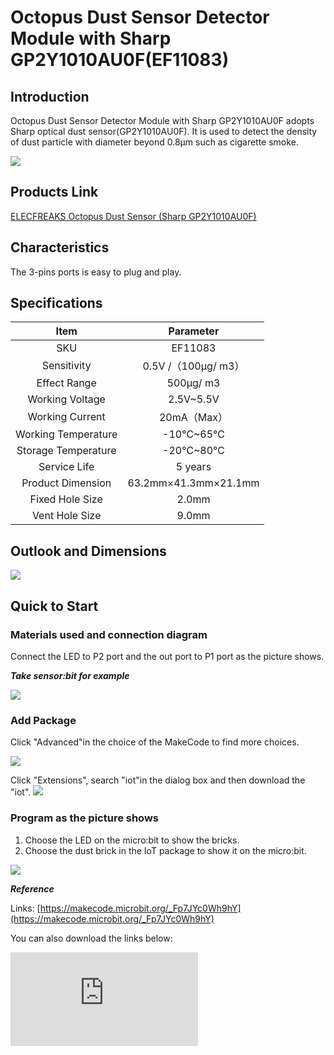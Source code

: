 ﻿# Octopus Dust Sensor Detector Module with Sharp GP2Y1010AU0F(EF11083)

## Introduction

Octopus Dust Sensor Detector Module with Sharp GP2Y1010AU0F adopts Sharp optical dust sensor(GP2Y1010AU0F). It is used to detect the density of  dust particle with diameter beyond 0.8μm such as cigarette smoke.



 ![](https://wiki-media-ef.oss-cn-hongkong.aliyuncs.com//images/Y1K9tuE.jpg)

## Products Link

[ELECFREAKS Octopus Dust Sensor (Sharp GP2Y1010AU0F)](https://shop.elecfreaks.com/products/elecfreaks-octopus-dust-sensor-sharp-gp2y1010au0f?_pos=1&_sid=8cb8f5458&_ss=r)

## Characteristics

The 3-pins ports is easy to plug and play.

## Specifications


Item | Parameter
:-: | :-:
SKU|EF11083
Sensitivity|0.5V /（100μg/ m3）
Effect Range|500μg/ m3
Working Voltage|2.5V~5.5V
Working Current|20mA（Max）
Working Temperature|-10℃~65℃
Storage Temperature|-20℃~80℃
Service Life|5 years
Product Dimension|63.2mm×41.3mm×21.1mm
Fixed Hole Size|2.0mm
Vent Hole Size|9.0mm

## Outlook and Dimensions


 ![](https://wiki-media-ef.oss-cn-hongkong.aliyuncs.com//images/Vo0h74k.png)

## Quick to Start


### Materials used and connection diagram


 Connect the LED to P2 port and the out port to P1 port as the picture shows.

***Take sensor:bit for example***

 ![](https://wiki-media-ef.oss-cn-hongkong.aliyuncs.com//images/ugY3XVu.png)

### Add Package

Click "Advanced"in the choice of the MakeCode to find more choices.

![](https://wiki-media-ef.oss-cn-hongkong.aliyuncs.com//images/smtcNoB.png)

Click "Extensions", search "iot"in the dialog box and then download the "iot".
![](https://wiki-media-ef.oss-cn-hongkong.aliyuncs.com//images/GAN7O4X.png)


### Program as the picture shows
1. Choose the LED on the micro:bit to show the bricks.
2. Choose the dust brick in the IoT package to show it on the micro:bit.

 ![](https://wiki-media-ef.oss-cn-hongkong.aliyuncs.com//images/MF4stwK.png)

***Reference***

Links: [https://makecode.microbit.org/_Fp7JYc0Wh9hY](https://makecode.microbit.org/_Fp7JYc0Wh9hY)

You can also download the links below:


<div
    style={{
        position: 'relative',
        paddingBottom: '60%',
        overflow: 'hidden',
    }}
>
    <iframe
        src="https://makecode.microbit.org/_Fp7JYc0Wh9hY"
        frameborder="0"
        sandbox="allow-popups allow-forms allow-scripts allow-same-origin"
        style={{
            position: 'absolute',
            width: '100%',
            height: '100%',
        }}
    />
</div>


### Result
 The current value of the smoke level is showing on the micro:bit.

## Relevant Cases


## Technique Files
